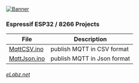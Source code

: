 [![Banner](http://elabz.net/banner.png)](http://eLabz.net)
### Espressif ESP32 / 8266 Projects

| File | Description |
|---|---|
| [MqttCSV.ino](https://elabz.net/ESP/MqttCSV) | publish MQTT in CSV format |
| [MqttJson.ino](https://elabz.net/ESP/MqttJson) | publish MQTT in Json format |

###### [eLabz.net](https://elabz.net)
